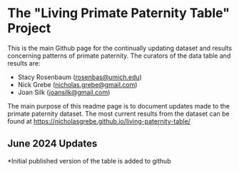 # The "Living Primate Paternity Table" Project

This is the main Github page for the continually updating dataset and results concerning patterns of primate paternity. The curators of the data table and results are:

* Stacy Rosenbaum (rosenbas@umich.edu)
* Nick Grebe (nicholas.grebe@gmail.com)
* Joan Silk (joansilk@gmail.com)

The main purpose of this readme page is to document updates made to the primate paternity dataset. The most current results from the dataset can be found at https://nicholasgrebe.github.io/living-paternity-table/

## June 2024 Updates

*Initial published version of the table is added to github